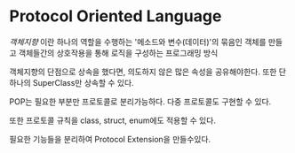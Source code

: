 Protocol Oriented Language
===

*객체지향* 이란 하나의 역할을 수행하는 '메소드와 변수(데이터)'의 묶음인 객체를 만들고 객체들간의 상호작용을 통해 로직을 구성하는 프로그래밍 방식

객체지향의 단점으로 상속을 했다면, 의도하지 않은 많은 속성을 공유해야한다. 또한 단 하나의 SuperClass만 상속할 수 있다.

POP는 필요한 부분만 프로토콜로 분리가능하다. 다중 프로토콜도 구현할 수 있다. 

또한 프로토콜 규칙을 class, struct, enum에도 적용할 수 있다.

필요한 기능들을 분리하여 Protocol Extension을 만들수있다. 